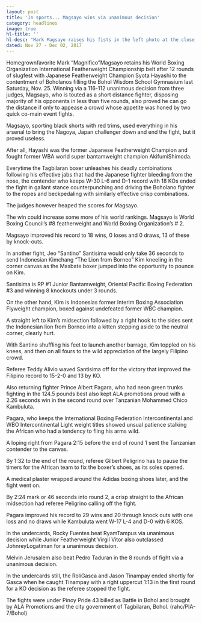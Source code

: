 ```yaml
---
layout: post
title: 'In sports... Magsayo wins via unanimous decision'
category: headlines
image: true
hl-title: ''
hl-desc: "Mark Magsayo raises his fists in the left photo at the close of the 12th round after battling the Japanese Shota Hayashi as shown in the right photo."
dated: Nov 27 - Dec 02, 2017
---
```


Homegrownfavorite Mark “Magnifico”Magsayo retains his World Boxing Organization International Featherweight Championship belt after 12 rounds of slugfest with Japanese Featherweight Champion Syota Hayashi to the contentment of Boholanos filling the Bohol Wisdom School Gymnasium last Saturday, Nov. 25.
Winning via a 116-112 unanimous decision from three judges, Magsayo, who is touted as a short distance fighter, disposing majority of his opponents in less than five rounds, also proved he can go the distance if only to appease a crowd whose appetite was honed by two quick co-main event fights.

Magsayo, sporting black shorts with red trims, used everything in his arsenal to bring the Nagoya, Japan challenger down and end the fight, but it proved useless.

After all, Hayashi was the former Japanese Featherweight Champion and fought former WBA world super bantamweight champion AkifumiShimoda.

Everytime the Tagbilaran boxer unleashes his deadly combinations following his effective jabs that had the Japanese fighter bleeding from the nose, the contender who keeps W-30 L-6 and D-1 record with 18 KOs ended the fight in gallant stance counterpunching and driving the Boholano fighter to the ropes and beckpedaling with similarly effective crisp combinations.

The judges however heaped the scores for Magsayo.

The win could increase some more of his world rankings. Magsayo is World Boxing Council’s #8 featherweight and World Boxing Organization’s # 2.

Magsayo improved his record to 18 wins, 0 loses and 0 draws, 13 of these by knock-outs.

In another fight, Jeo “Santino” Santisima would only take 36 seconds to send Indonesian Kimchang “The Lion from Borneo” Kim kneeling in the corner canvas as the Masbate boxer jumped into the opportunity to pounce on Kim.

Santisima is RP #1 Junior Bantamweight, Oriental Pacific Boxing Federation #3 and winning 8 knockouts under 3 rounds.

On the other hand, Kim is Indonesias former Interim Boxing Association Flyweight champion, boxed against undefeated former WBC champion.

A straight left to Kim’s midsection followed by a right hook to the sides sent the Indonesian lion from Borneo into a kitten stepping aside to the neutral corner, clearly hurt.

With Santino shuffling his feet to launch another barrage, Kim toppled on his knees, and then on all fours to the wild appreciation of the largely Filipino crowd.

Referee Teddy Alivio waved Santisima off for the victory that improved the Filipino record to 15-2-0 and 13 by KO.

Also returning fighter Prince Albert Pagara, who had neon green trunks fighting in the 124.5 pounds best also kept ALA promotions proud with a 2.26 seconds win in the second round over Tanzanian Mohammed Chico Kambuluta.

Pagara, who keeps the International Boxing Federation Intercontinental and WBO Intercontinental Light weight titles showed unsual patience stalking the African who had a tendency to fling his arms wild.

A loping right from Pagara 2:15 before the end of round 1 sent the Tanzanian contender to the canvas.

By 1:32 to the end of the round, referee Gilbert Peligrino has to pause the timers for the African team to fix the boxer’s shoes, as its soles opened.

A medical plaster wrapped around the Adidas boxing shoes later, and the fight went on.

By 2:24 mark or 46 seconds into round 2, a crisp straight to the African midsection had referee Peligrino calling off the fight.

Pagara improved his record to 29 wins and 20 through knock outs with one loss and no draws while Kambuluta went W-17 L-4 and D-0 with 6 KOS.

In the undercards, Rocky Fuentes beat RyamTampus via unanimous decision while Junior Featherweight Virgil Vitor also outclassed JohnreyLogatiman for a unanimous decision.

Melvin Jerusalem also beat Pedro Taduran in the 8 rounds of fight via a unanimous decision.

In the undercards still, the RoliGasca and Jason Tinampay ended shortly for Gasca when he caught Tinampay with a right uppercut 1:13 in the first round for a KO decision as the referee stopped the fight.

The fights were under Pinoy Pride 43 billed as Battle in Bohol and brought by ALA Promotions and the city government of Tagbilaran, Bohol. (rahc/PIA-7/Bohol)
